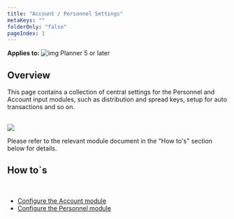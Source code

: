 ```yaml
---
title: "Account / Personnel Settings"
metaKeys: ""
folderOnly: "false"
pageIndex: 1
---
```


**Applies to:** ![img](https://profitbasedocs.blob.core.windows.net/icons/yes-icon.png) Planner 5 or later

## Overview
This page contains a collection of central settings for the Personnel and Account input modules, such as distribution and spread keys, setup for auto transactions and so on.<br/>
<br/>

![](https://profitbasedocs.blob.core.windows.net/plannerimages/input-settings-and-administration-setup.JPG)

Please refer to the relevant module document in the "How to's" section below for details.

## How to`s

<br/>

-  [Configure the Account module](https://profitbasedocs.blob.core.windows.net/enduserhelp/files/v5/Planner%20Account%20module.pdf)<br/>
-  [Configure the Personnel module](https://profitbasedocs.blob.core.windows.net/enduserhelp/files/v5/Planner%20Personnel%20module.pdf)<br/>
